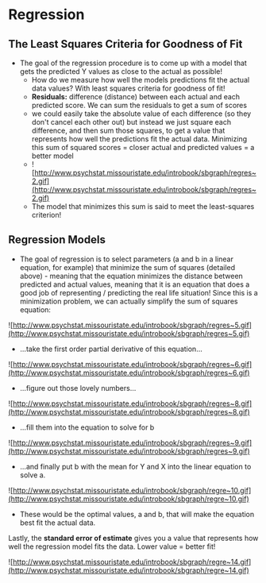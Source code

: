 # Regression

## The Least Squares Criteria for Goodness of Fit
  * The goal of the regression procedure is to come up with a model that gets the predicted Y values as close to the actual as possible! 
    * How do we measure how well the models predictions fit the actual data values?  With least squares criteria for goodness of fit!
    * **Residuals:** difference (distance) between each actual and each predicted score.  We can sum the residuals to get a sum of scores
    * we could easily take the absolute value of each difference (so they don't cancel each other out) but instead we just square each difference, and then sum those squares, to get a value that represents how well the predictions fit the actual data.  Minimizing this sum of squared scores = closer actual and predicted values = a better model
    * ![http://www.psychstat.missouristate.edu/introbook/sbgraph/regres~2.gif](http://www.psychstat.missouristate.edu/introbook/sbgraph/regres~2.gif)
    * The model that minimizes this sum is said to meet the least-squares criterion!

## Regression Models

  * The goal of regression is to select parameters (a and b in a linear equation, for example) that minimize the sum of squares (detailed above) - meaning that the equation minimizes the distance between predicted and actual values, meaning that it is an equation that does a good job of representing / predicting the real life situation!  Since this is a minimization problem, we can actually simplify the sum of squares equation:

![http://www.psychstat.missouristate.edu/introbook/sbgraph/regres~5.gif](http://www.psychstat.missouristate.edu/introbook/sbgraph/regres~5.gif)

  * ...take the first order partial derivative of this equation...

![http://www.psychstat.missouristate.edu/introbook/sbgraph/regres~6.gif](http://www.psychstat.missouristate.edu/introbook/sbgraph/regres~6.gif)

  * ...figure out those lovely numbers...

![http://www.psychstat.missouristate.edu/introbook/sbgraph/regres~8.gif](http://www.psychstat.missouristate.edu/introbook/sbgraph/regres~8.gif)

  * ...fill them into the equation to solve for b

![http://www.psychstat.missouristate.edu/introbook/sbgraph/regres~9.gif](http://www.psychstat.missouristate.edu/introbook/sbgraph/regres~9.gif)

  * ...and finally put b with the mean for Y and X into the linear equation to solve a.

![http://www.psychstat.missouristate.edu/introbook/sbgraph/regre~10.gif](http://www.psychstat.missouristate.edu/introbook/sbgraph/regre~10.gif)

  * These would be the optimal values, a and b, that will make the equation best fit the actual data.

Lastly, the **standard error of estimate** gives you a value that represents how well the regression model fits the data.  Lower value = better fit!

![http://www.psychstat.missouristate.edu/introbook/sbgraph/regre~14.gif](http://www.psychstat.missouristate.edu/introbook/sbgraph/regre~14.gif)
